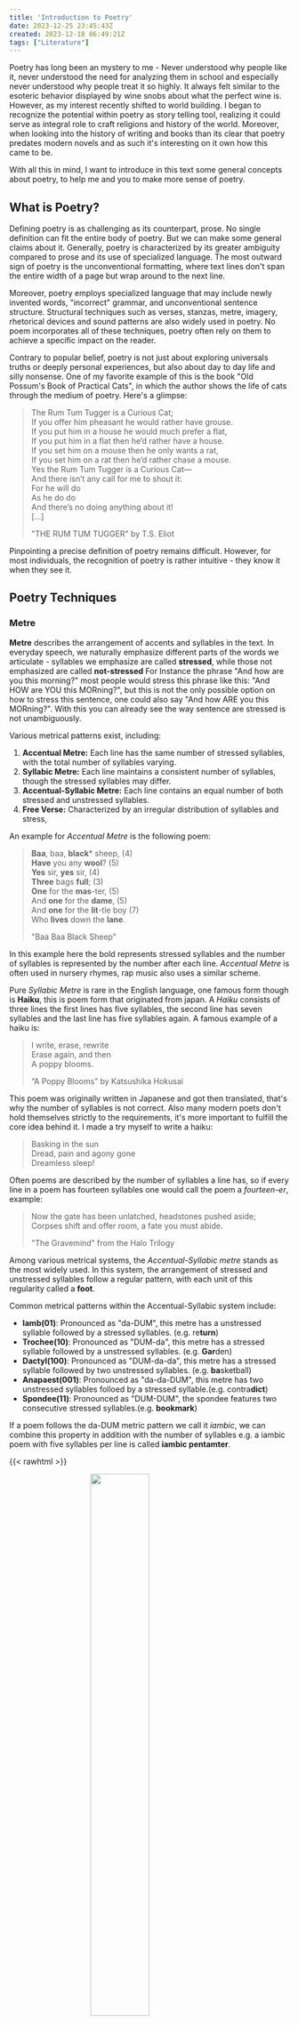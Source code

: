 ```yaml
---
title: 'Introduction to Poetry'
date: 2023-12-25 23:45:43Z
created: 2023-12-18 06:49:21Z
tags: ["Literature"]
---
```


Poetry has long been an mystery to me - Never understood why people like it, never understood the need for analyzing them in school and especially never understood why people treat it so highly.
It always felt similar to the esoteric behavior displayed by wine snobs about what the perfect wine is.
However, as my interest recently shifted to world building. I began to recognize the potential within poetry as story telling tool, realizing it could serve as integral role to craft religions and history of the world. 
Moreover, when looking into the history of writing and books than its clear that poetry predates modern novels and as such it's interesting on it own how this came to be.

With all this in mind, I want to introduce in this text some general concepts about poetry, to help me and you to make more sense of poetry.

## What is Poetry?

Defining poetry is as challenging as its counterpart, prose. No single definition can fit the entire body of poetry. But we can make some general claims about it. Generally, poetry is characterized by its greater ambiguity compared to prose and its use of specialized language. The most outward sign of poetry is the unconventional formatting, where text lines don't span the entire width of a page but wrap around to the next line.

Moreover, poetry employs specialized language that may include newly invented words, "incorrect" grammar, and unconventional sentence structure. Structural techniques such as verses, stanzas, metre, imagery, rhetorical devices and sound patterns are also widely used in poetry.
No poem incorporates all of these techniques, poetry often rely on them to achieve a specific impact on the reader.

Contrary to popular belief, poetry is not just about exploring universals truths or deeply personal experiences, but also about day to day life and silly nonsense. 
One of my favorite example of this is the book "Old Possum's Book of Practical Cats", in which the author shows the life of cats through the medium of poetry. Here's a glimpse:  
> The Rum Tum Tugger is a Curious Cat;  
>If you offer him pheasant he would rather have grouse.  
>If you put him in a house he would much prefer a flat,  
>If you put him in a flat then he’d rather have a house.  
>If you set him on a mouse then he only wants a rat,  
>If you set him on a rat then he’d rather chase a mouse.  
>Yes the Rum Tum Tugger is a Curious Cat—  
>	And there isn’t any call for me to shout it:  
>		For he will do  
>		As he do do  
>			And there’s no doing anything about it!  
>\[...\]  
>  
> "THE RUM TUM TUGGER" by T.S. Eliot  

Pinpointing a precise definition of poetry remains difficult. However, for most individuals, the recognition of poetry is rather intuitive - they know it when they see it.

## Poetry Techniques

### Metre

**Metre** describes the arrangement of accents and syllables in the text. In everyday speech, we naturally emphasize different parts of the words we articulate - syllables we emphasize are called **stressed**, while those not emphasized are called **not-stressed**
For Instance the phrase "And how are you this morning?" most people would stress this phrase like this: "And HOW are YOU this MORning?", but this is not the only possible option on how to stress this sentence, one could also say "And how ARE you this MORning?".
With this you can already see the way sentence are stressed is not unambiguously.

Various metrical patterns exist, including:
1. **Accentual Metre:** Each line has the same number of stressed syllables, with the total number of syllables varying.
3. **Syllabic Metre:** Each line maintains a consistent number of syllables, though the stressed syllables may differ.
4. **Accentual-Syllabic Metre:**  Each line contains an equal number of both stressed and unstressed syllables.
5. **Free Verse:** Characterized by an irregular distribution of syllables and stress,

An example for *Accentual Metre* is the following poem:
>**Baa**, baa, **black*** sheep, (4)  
>**Have** you any **wool**? (5)  
>**Yes** sir, **yes** sir, (4)  
>**Three** bags **full**; (3)  
>**One** for the **mas**-ter, (5)  
>And **one** for the **dame**, (5)  
>And **one** for the **lit**-tle boy (7)  
>Who **lives** down the **lane**.  
>
> "Baa Baa Black Sheep"

In this example here the bold represents stressed syllables and the number of syllables is represented by the number after each line.
*Accentual Metre* is often used in nursery rhymes, rap music also uses a similar scheme.

Pure *Syllabic Metre* is rare in the English language, one famous form though is **Haiku**, this is poem form that originated from japan.
A *Haiku* consists of three lines the first lines has five syllables, the second line has seven syllables and the last line has five syllables again.
A famous example of a haiku is:  
>I write, erase, rewrite  
>Erase again, and then  
>A poppy blooms.  
>  
> “A Poppy Blooms” by Katsushika Hokusai  

This poem was originally written in Japanese and got then translated, that's why the number of syllables is not correct. Also many modern poets don't hold themselves strictly to the requirements, it's more important to fulfill the core idea behind it.
I made a try myself to write a haiku:  
>Basking in the sun  
>Dread, pain and agony gone  
>Dreamless sleep!  

Often poems are described by the number of syllables a line has, so if every line in a poem has fourteen syllables one would call the poem a *fourteen-er*, example:  
>Now the gate has been unlatched, headstones pushed aside;  
>Corpses shift and offer room, a fate you must abide.   
>  
> "The Gravemind" from the Halo Trilogy  

Among various metrical systems, the *Accentual-Syllabic metre* stands as the most widely used. In this system, the arrangement of stressed and unstressed syllables follow a regular pattern, with each unit of this regularity called a **foot**.

Common metrical patterns within the Accentual-Syllabic system include:
- **Iamb(01)**: Pronounced as "da-DUM", this metre has a unstressed syllable followed by a stressed syllables. (e.g. re**turn**)
- **Trochee(10)**: Pronounced as "DUM-da", this metre has a stressed syllable followed by a unstressed syllables. (e.g. **Gar**den)
- **Dactyl(100)**: Pronounced as "DUM-da-da", this metre has a stressed syllable followed by two unstressed syllables. (e.g. **ba**sketball)
- **Anapaest(001)**: Pronounced as "da-da-DUM", this metre has two unstressed syllables folloed by a stressed syllable.(e.g. contra**dict**)
- **Spondee(11)**: Pronounced as "DUM-DUM", the spondee features two consecutive stressed syllables.(e.g. **bookmark**)

If a poem follows the da-DUM metric pattern we call it *iambic*, we can combine this property in addition with the number of syllables e.g. a iambic poem with five syllables per line is called **iambic pentamter**.

{{< rawhtml >}}
<figure>
    <img style="display: block; margin-left: auto; margin-right: auto; width:50%" src="/attachments/iambic_pentameter.jpg">
    <figcaption style="text-align:center"><a href="https://xkcd.com/79/">Source</a></figcaption>
</figure>
{{< /rawhtml >}}

The poet Shakespeare, famously often wrote in *iambic* pattens in his poems.

The *Spondee* pattern is a pattern that isn't used throughout the whole poem, but only at certain parts of the poem.
This introduced an important facet: metric patterns need not to be the same throughout a poem but can be switched. Using a continuous metre risk monotony and tedium.
To counter this poets, often employ a technique called **Substitutions**, wherein they deliberately alter the metre in the final few syllables of a line. 
One exmaple if the following iambic poem, the poem introduces trochee and spondee in line 5:  
>What dire Offence from am’rous Causes springs,   
>What mighty Contests rise from trivial things,  
>I sing – this Verse to Caryll, Muse! is due;   
>This ev’n Belinda may vouchsafe to view:   
>Slight is the Subject, but not so the Praise,   
>If She inspire, and He approve my Lays.  
>(From: Pope, Rape of the Lock, 1-6)   

In Line 5,  "Slight is" is a trochaic foot  that varies from the other monotone iambic pattern.
This also indicates to the reader that they should pay extra attention to "Slight".

*Why does this even matter?*
The significance of metre lies in its ability to evoke specific effects in the reader. For instance, a bouncy metre, can be used to make a poem sound more playful and fun. 

### Rhythm

All language uses rhythm, poetry especially takes advantage of rhythm to create meaning.
Rhythm, in essence describes how the poem flows throughout the text.
Metre is part of Rhythm, but Rhythm is more general, it describes the speed of the poem and is influenced by:
- Pauses
- Elisions and expansions
- Vowel and Consonant Length

There are two types of pauses at the end of a line and within a line.

#### Pauses at the end of a line

Pauses at the end of a line are naturally created in a poem, by the simple fact that the text doesn't fill the whole text width of the page.
Compare for instance the following poems, one written as prose and one properly formatted like a poem:
>The sea is calm to-night. The tide is full, the moon lies fair upon the  
>straits; on the French coast the light gleams and is gone; the cliffs of  
>England stand, glimmering and vast, out in the tranquil bay. Come to  
>the window, sweet is the night air! Only, from the long line of spray  
>where the sea meets the moon-blanched land, listen! you hear the  
>grating roar of pebbles which the waves draw back, and fling, at their  
>return, up the high strand, begin, and cease, and then again begin, with  
>tremulous cadence slow, and bring the eternal note of sadness in.  
>  
>The sea is calm to-night.  
>The tide is full, the moon lies fair  
>Upon the straits; on the French coast the light  
>Gleams and is gone; the cliffs of England stand,  
>Glimmering and vast, out in the tranquil bay.  
>Come to the window, sweet is the night air!  
>Only, from the long line of spray  
>Where the sea meets the moon-blanched land,  
>Listen! you hear the grating roar  
>Of pebbles which the waves draw back, and fling,  
>At their return, up the high strand,  
>Begin, and cease, and then again begin,  
>With tremulous cadence slow, and bring  
>The eternal note of sadness in.  
>  
> "Dover Beach" by Arnold  

The poem without any formatting feels a lot faster, because we are missing the short pauses at the end of lines. Also a lot of the Rhythm is lost.

Additionally, we differentiate between **end-stopped-lines** which are lines that have at the end some kind of punctuation and **run-on-lines** without any form of punctuation at the end of line.
In End-stopped-lines through the punctuation the pauses are especially pronounced.
>The Pekes and the Pollicles, everyone knows,  
>Arc proud and implacable passionate foes,  
>It is always the same, wherever one goes.  
> \[...\]  
> Continued below  

While in run-on-lines the pauses are more soft, there is still a short pause due the reader needing to move his eyes from the end of line to the beginning of the next line.
>And the Pugs and the Poms, although most people say  
>That they do not like fighting, yet once in a way,  
>They will now and again join in to the fray  
>And they  
>		Bark bark bark bark  
>		Bark bark bark bark  
>		Until you can hear them all over the Park.  
>  
> "OF THE AWEFULL BATTLE OF THE PEKES AND THE FOLLICLES" by T. S. Eliot  

Poets strategically utilize these pauses to direct the reader's focus toward individual words and sounds. This deliberate control over pacing allows poets to imbue additional layers of meaning into their verses.

#### Pauses within lines

Pauses can also occur within lines, often times they are created by using "-" between lines.
Like pauses at the end of lines, they can be used highlight certain words. Additionally they can also be used to break the monotony of a metric pattern and create some contrast within the line.
>The time has come,’ the Walrus said,  
>‘To talk of many things:   
>Of shoes – and ships – and sealing-wax  
>Of cabbages – and kings –   
>And why the sea is boiling hot –  
>And whether pigs have wings.’  
>
> "THE WALRUS AND THE CARPENTER" by LEWIS CARROLL  

#### Ellision and Expansion

There are some cases where syllables which are pronounced unstressed are pronounced stressed to fit the metrical pattern, we call this **Ellision**.

#### Vowel Length	

The speed of poem can be varied throughout a poem, one way to archive that is though the use of different metrical pattern, but this is not the only aspect that influences the speed of a poem another one is **vowel length**.
Example:
>The swift, brisk wind kissed the cliffs.  
>The slow, mellow wind embraced the cliffs.  

In line 1, the short vowels ("swift," "brisk") lead to a fast and lively pace. In contrast, line 2, with its long vowels ("slow," "mellow"), imparts a slow and unhurried feeling.


## Rhymes

When two words or more sound really similar we call them rhymes. We differentiate between different rhymes form such as **full rhmyes** where the consonant preceding the last stressed vowel is different: ni**ght**/deli**ght**, p**ower**/f**lower** or the **rich rhyme** when the consonant before the last stressed vowel is also identical: **lap**/ c**lap**, **stick**/ecclesia**stic**. In additon to that there are a variation of other rhymes forms.

Rhymes can appear at different position in a poem. In **end-rhyme** words at the ends of a line rhyme. 

We can also have lines within a line, these are called **internal-rhymes**. As particular form of this is the **leonine rhyme** where the middle word rhymes with the word at the end of the line. 

Rhymes can be arranged according to different patterns. Some popular rhyme schemes are: 
| Name  | Form  |
|---    |---    |
| alternate rhyme  | abab cdcd ...  |
| rhyming couplet  | aa bb cc  ...  |
| chain rhyme      | aba bcb cdc ...  | 
| tail rhyme       | aab ccb ...|

The same letter are marks for one rhyme. One Example for a alternate rhyme is:
>Bid me to weep, and I will **weep** 		A  
>While I have eyes to **see** 					B  
>And having none, yet I will **keep** 		A  
>A heart to weep for **thee** 					 B  
> "To Anthea, who may Command him Anything", by Robert Herrick  

## Miscellaneous

There are many more techniques poets can employ in their poems, which I don't and can't name them all. But a few noteworthy are:
- **Alliteration:** Is the repetition of the same sound
	- The **G**rumpy **G**ray **G**azelle
	- **F**ire**f**rore**f**iddle, the **F**iend of the **F**ell.
- **Onomatopoeia:** words that are associated with a sound
	- Boom
	- Crash
	- Clink

## Structure of poems

In this last section I want to take a look at some different popular Poem structures, to be precise the different forms of **stanza**, which is a sequence of line which form a unit in the poem.

### Haiku

The [Haiku](https://en.wikipedia.org/wiki/Haiku) is a short form poetry that originates from Japan. Traditional Haikus consists out of three lines where the first and the last line have 5 syllables and the middle one has 7 syllables. Besides that Haiku's are known for having themes about Nature or the Seasons and employing a so called *cutting word*. Haiku's don't use rhyme nor metre, they rely strongly on imagery.  
>An old silent pond…  
>A frog jumps into the pond,  
>splash! Silence again.  
>by Matsuo Bashō  

### Limerick

The [Limerick](https://en.wikipedia.org/wiki/Limerick_(poetry)) is a traditional English verse form. It is often used for humorous poems about nonsense or obscenity. The limerick is written in five-lines, mostly uses anapestic metre and a strict rhyme scheme of AABBAA.  
>The limerick packs laughs anatomical  
>Into space that is quite economical.  
>But the good ones I've seen  
>So seldom are clean  
>And the clean ones so seldom are comical  
> by Unknown  

### Blank Verse

[Blank Verse](https://en.wikipedia.org/wiki/Blank_verse) is has a rather simple poem structure written in unrhymed but metered lines, almost always in iambic pentameters.
>My lord?  
>            A grave.  
>                       He shall not live.  
 >                                              Enough.   
>by Shakespeare  

### Ballad

[Ballad](https://en.wikipedia.org/wiki/Ballad) are often narrative poems, with lines of iambic tetrameter alternated with trimeter. The rhyme scheme is usually `abcb`.  
>Down dropped the breeze, the sails dropped down,  
>‘Twas sad as sad could be;  
>And we did speak only to break  
>The silence of the sea!  
>  
>All in a hot and copper sky,  
>The bloody Sun, at noon,  
>Right up above the mast did stand,  
>No bigger than the Moon.  
> "The Rime of the Ancient Mariner" by Coleridge  

### Shakespeare Sonnet

[Sonnet](https://en.wikipedia.org/wiki/Sonnet) is a poetic form that originated from Italy. It is lyrical poem of usually fourteen lines in iambic pentameter. The Shakespearean Sonnet usually uses a rhyme pattern of `abab cdcd efef gg`.  
>Since brass, nor stone, nor earth, nor boundless sea  
>But sad mortality o’er-sways their power,  
>How with this rage shall beauty hold a plea,  
>Whose action is no stronger than a flower?  
>O, how shall summer’s honey breath hold out  
>Against the wreckful siege of battering days,  
>When rocks impregnable are not so stout,  
>Nor gates of steel so strong, but Time decays?  
>O fearful meditation! where, alack,  
>Shall Time’s best jewel from Time’s chest lie hid?  
>Or what strong hand can hold his swift foot back?  
>Or who his spoil of beauty can forbid?  
>O, none, unless, this miracle have might  
>That in black ink my love may still shine bright.  
> "Sonnet 65" by Shakespeare  

# Conclusion

In this article I gave a short overview about poetry, what poetry is, what techniques it uses and different poem structures.
I hope this article helped bring some of you closer to poetry. 

---
References:
- This article is based on a script from *Stefanie Lethbridge* and *Jarmila Mildorf* at the university of Tübingen.
